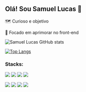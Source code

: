 ## Olá! Sou Samuel Lucas 👋

🗺️ Curioso e objetivo

🚀 Focado em aprimorar no front-end

![Samuel Lucas GitHub stats](https://github-readme-stats.vercel.app/api?username=Samuellucasn&show_icons=true&theme=tokyonight)

[![Top Langs](https://github-readme-stats.vercel.app/api/top-langs/?username=Samuellucasn&layout=compact&theme=tokyonight)](https://github.com/anuraghazra/github-readme-stats)


### Stacks:
![](https://img.shields.io/badge/HTML5-E34F26?style=for-the-badge&logo=html5&logoColor=white)
![](https://img.shields.io/badge/CSS3-1572B6?style=for-the-badge&logo=css3&logoColor=white)
![](https://img.shields.io/badge/JavaScript-F7DF1E?style=for-the-badge&logo=javascript&logoColor=black)
![](https://img.shields.io/badge/TypeScript-007ACC?style=for-the-badge&logo=typescript&logoColor=white)

![](https://img.shields.io/badge/Node.js-43853D?style=for-the-badge&logo=node.js&logoColor=white)
![](https://img.shields.io/badge/Express.js-404D59?style=for-the-badge)
![](https://img.shields.io/badge/React-20232A?style=for-the-badge&logo=react&logoColor=61DAFB)
![](https://img.shields.io/badge/Angular-DD0031?style=for-the-badge&logo=angular&logoColor=white)
